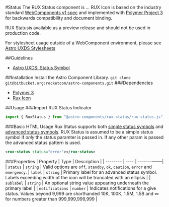 #Status
The RUX Status component is … RUX Icon is based on the industry standard [WebComponents v1 spec](https://html.spec.whatwg.org/multipage/custom-elements.html) and implemented with [Polymer Project 3](https://www.polymer-project.org) for backwards compatibility and document binding.

RUX Statusis available as a preview release and should not be used in production code.

For stylesheet usage outside of a WebComponent environment, please see [Astro UXDS Stylesheets](https://bitbucket.org/rocketcom/astro-styles)

##Guidelines

* [Astro UXDS: Status Symbol](http://www.astrouxds.com/library/status-symbols)

##Installation
Install the Astro Component Library.
`git clone git@bitbucket.org:rocketcom/astro-components.git`
###Dependencies

* [Polymer 3](https://www.polymer-project.com)
* [Rux Icon](https://bitbucket.org/rocketcom/astro-components/src/master/src/astro-components/rux-icon/)

##Usage
###Import RUX Status Indicator

```javascript
import { RuxStatus } from "@astro-components/rux-status/rux-status.js";
```

###Basic HTML Usage
Rux Status supports both [simple status symbols](www.astrouxds.com/library/status-symbols) and [advanced status symbols](www.astrouxds.com/library/icon-and-symbols). RUX Status is assumed to be a simple status symbol if _only_ the status paramter is passed in. If any other param is passed the advanced status pattern is used.

```xml
<rux-status status="error"></rux-status>
```

###Properties
| Property | Type | Description |
| -------- | ---- | ------------|
| `status` | `string` | Valid options are `off`, `standby`, `ok`, `caution`, `error` and `emergency`.
| `label` | `string` | Primary label for an advanced status symbol. Labels exceeding width of the icon will be truncated with an ellipsis |
| `sublabel` | `string` | An optional string value appearing underneath the primary label |
| `notifications` | `number` | Indicates notifications for a give status. Values beyond 9,999 are shorthanded 10K, 100K, 1.5M, 1.5B and ∞ for numbers greater than 999,999,999,999 |
